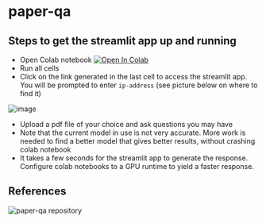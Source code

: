 # paper-qa 

## Steps to get the streamlit app up and running
- Open Colab notebook [![Open In Colab](https://colab.research.google.com/assets/colab-badge.svg)](https://colab.research.google.com/drive/1nEQmJ_mubz--Ttaj_1S2Yh0cnQqS3A5U?usp=sharing)
- Run all cells
- Click on the link generated in the last cell to access the streamlit app. You will be prompted to enter `ip-address` (see picture below on where to find it)

![image](https://github.com/shoebNTU/paper-qa/assets/27325112/0a5bbe2f-6fe3-4870-8065-55ede13e57ae)
- Upload a pdf file of your choice and ask questions you may have
- Note that the current model in use is not very accurate. More work is needed to find a better model that gives better results, without crashing colab notebook
- It takes a few seconds for the streamlit app to generate the response. Configure colab notebooks to a GPU runtime to yield a faster response.

## References
![paper-qa repository](https://github.com/whitead/paper-qa)
